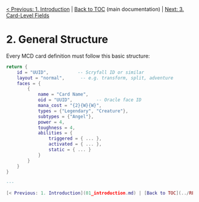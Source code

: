 [< Previous: 1. Introduction](01_introduction.md) | [Back to TOC](../README.md) (main documentation) | [Next: 3. Card-Level Fields](03_card-level_fields.md)

# 2. General Structure

Every MCD card definition must follow this basic structure:

```lua
return {
    id = "UUID",           -- Scryfall ID or similar
    layout = "normal",      -- e.g. transform, split, adventure
    faces = {
        {
            name = "Card Name",
            oid = "UUID",         -- Oracle face ID
            mana_cost = "{2}{W}{W}",
            types = {"Legendary", "Creature"},
            subtypes = {"Angel"},
            power = 4,
            toughness = 4,
            abilities = {
                triggered = { ... },
                activated = { ... },
                static = { ... }
            }
        }
    }
}

---

[< Previous: 1. Introduction](01_introduction.md) | [Back to TOC](../README.md) (main documentation) | [Next: 3. Card-Level Fields](03_card-level_fields.md)
